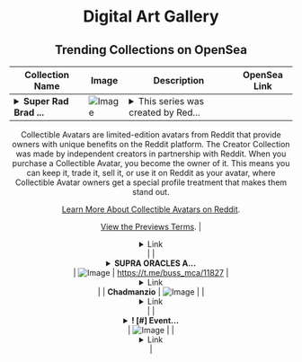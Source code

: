 <div align="center">

# Digital Art Gallery

## Trending Collections on OpenSea

| Collection Name                       | Image                                                                                     | Description                       | OpenSea Link                                                                                          |
|---------------------------------------|-------------------------------------------------------------------------------------------|-----------------------------------|--------------------------------------------------------------------------------------------------------|
| **<details><summary>Super Rad Brad ...</summary>Super Rad Brad by Zack Aqua RCA's x Reddit Collectible Avatars</details>** | ![Image](https://i.seadn.io/s/raw/files/7239bb17e3b24752389ca8cf552338c7.png?w=500&auto=format?w=200&auto=format) | <details><summary>This series was created by Red...</summary>This series was created by Reddit user Zack Aqua RCA's as a part of the Collectible Avatars Creator Program. You can [check out the creator's profile on Reddit](https://www.reddit.com/user/Zeccarr/).

Collectible Avatars are limited-edition avatars from Reddit that provide owners with unique benefits on the Reddit platform. The Creator Collection was made by independent creators in partnership with Reddit. When you purchase a Collectible Avatar, you become the owner of it. This means you can keep it, trade it, sell it, or use it on Reddit as your avatar, where Collectible Avatar owners get a special profile treatment that makes them stand out.

[Learn More About Collectible Avatars on Reddit](https://reddithelp.com/hc/en-us/articles/6213835889044).

[View the Previews Terms](https://www.redditinc.com/policies/previews-terms).</details> | <details><summary>Link</summary>[Super Rad Brad by Zack Aqua RCA's x Reddit Collectible Avatars](https://opensea.io/collection/super-rad-brad-by-zack-aqua-rca-s-x-reddit-collect)</details> |
| **<details><summary>SUPRA ORACLES A...</summary>SUPRA ORACLES AIRDROP</details>** | ![Image](https://i.seadn.io/s/raw/files/b35cca09c7d8798aa5fabfcbeae8dca7.jpg?w=500&auto=format?w=200&auto=format) | https://t.me/buss_mca/11827 | <details><summary>Link</summary>[SUPRA ORACLES AIRDROP](https://opensea.io/collection/supra-oracles-airdrop)</details> |
| **Chadmanzio** | ![Image](https://i.seadn.io/s/raw/files/f79fc3cec7e0d58d51e9df82efc74321.jpg?w=500&auto=format?w=200&auto=format) |  | <details><summary>Link</summary>[Chadmanzio](https://opensea.io/collection/chadmanzio)</details> |
| **<details><summary>! [#]     Event...</summary>! [#]     EventQ.io</details>** | ![Image](https://i.seadn.io/s/raw/files/1d47241e5f203d21f48a4b14b27ca2b2.png?w=500&auto=format?w=200&auto=format) |  | <details><summary>Link</summary>[! [#]     EventQ.io](https://opensea.io/collection/eventq-io-272)</details> |

</div>
